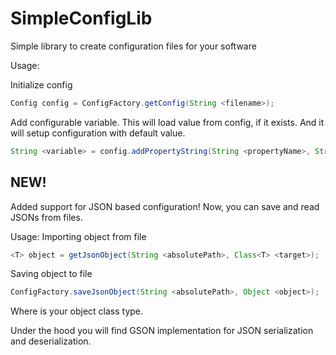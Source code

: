 # SimpleConfigLib

Simple library to create configuration files for your software

Usage:

Initialize config
```java
Config config = ConfigFactory.getConfig(String <filename>);
```

Add configurable variable. This will load value from config, if it exists. And it will setup configuration with default value.
```java
String <variable> = config.addPropertyString(String <propertyName>, String <propertyDefault>);
```

## NEW!
Added support for JSON based configuration! 
Now, you can save and read JSONs from files.

Usage:
Importing object from file
```java
<T> object = getJsonObject(String <absolutePath>, Class<T> <target>);
```
Saving object to file
```java
ConfigFactory.saveJsonObject(String <absolutePath>, Object <object>);
```
Where <T> is your object class type.

Under the hood you will find GSON implementation for JSON serialization and deserialization.